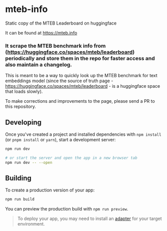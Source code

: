 # mteb-info

Static copy of the MTEB Leaderboard on huggingface

It can be found at https://mteb.info

### It scrape the MTEB benchmark info from (https://huggingface.co/spaces/mteb/leaderboard) periodically and store them in the repo for faster access and also maintain a changelog.

This is meant to be a way to quickly look up the MTEB benchmark for text embeddings model (since the source of truth page - https://huggingface.co/spaces/mteb/leaderboard - is a huggingface space that loads slowly).

To make corrections and improvements to the page, please send a PR to this repository.

## Developing

Once you've created a project and installed dependencies with `npm install` (or `pnpm install` or `yarn`), start a development server:

```bash
npm run dev

# or start the server and open the app in a new browser tab
npm run dev -- --open
```

## Building

To create a production version of your app:

```bash
npm run build
```

You can preview the production build with `npm run preview`.

> To deploy your app, you may need to install an [adapter](https://kit.svelte.dev/docs/adapters) for your target environment.
